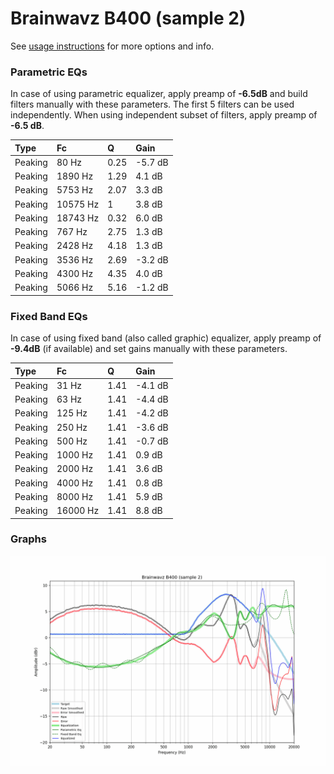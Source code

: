 # Brainwavz B400 (sample 2)
See [usage instructions](https://github.com/jaakkopasanen/AutoEq#usage) for more options and info.

### Parametric EQs
In case of using parametric equalizer, apply preamp of **-6.5dB** and build filters manually
with these parameters. The first 5 filters can be used independently.
When using independent subset of filters, apply preamp of **-6.5 dB**.

| Type    | Fc       |    Q | Gain    |
|:--------|:---------|:-----|:--------|
| Peaking | 80 Hz    | 0.25 | -5.7 dB |
| Peaking | 1890 Hz  | 1.29 | 4.1 dB  |
| Peaking | 5753 Hz  | 2.07 | 3.3 dB  |
| Peaking | 10575 Hz | 1    | 3.8 dB  |
| Peaking | 18743 Hz | 0.32 | 6.0 dB  |
| Peaking | 767 Hz   | 2.75 | 1.3 dB  |
| Peaking | 2428 Hz  | 4.18 | 1.3 dB  |
| Peaking | 3536 Hz  | 2.69 | -3.2 dB |
| Peaking | 4300 Hz  | 4.35 | 4.0 dB  |
| Peaking | 5066 Hz  | 5.16 | -1.2 dB |

### Fixed Band EQs
In case of using fixed band (also called graphic) equalizer, apply preamp of **-9.4dB**
(if available) and set gains manually with these parameters.

| Type    | Fc       |    Q | Gain    |
|:--------|:---------|:-----|:--------|
| Peaking | 31 Hz    | 1.41 | -4.1 dB |
| Peaking | 63 Hz    | 1.41 | -4.4 dB |
| Peaking | 125 Hz   | 1.41 | -4.2 dB |
| Peaking | 250 Hz   | 1.41 | -3.6 dB |
| Peaking | 500 Hz   | 1.41 | -0.7 dB |
| Peaking | 1000 Hz  | 1.41 | 0.9 dB  |
| Peaking | 2000 Hz  | 1.41 | 3.6 dB  |
| Peaking | 4000 Hz  | 1.41 | 0.8 dB  |
| Peaking | 8000 Hz  | 1.41 | 5.9 dB  |
| Peaking | 16000 Hz | 1.41 | 8.8 dB  |

### Graphs
![](./Brainwavz%20B400%20(sample%202).png)